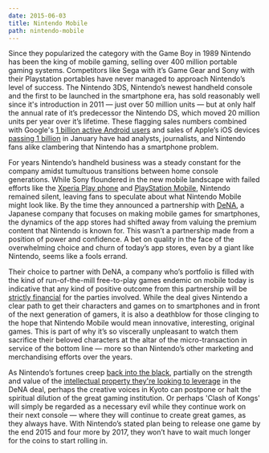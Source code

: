 ```yaml
---
date: 2015-06-03
title: Nintendo Mobile
path: nintendo-mobile
---
```

Since they popularized the category with the Game Boy in 1989 Nintendo has been the king of mobile gaming, selling over 400 million portable gaming systems. Competitors like Sega with it’s Game Gear and Sony with their Playstation portables have never managed to approach Nintendo’s level of success. The Nintendo 3DS, Nintendo’s newest handheld console and the first to be launched in the smartphone era, has sold reasonably well since it's introduction in 2011 — just over 50 million units — but at only half the annual rate of it’s predecessor the Nintendo DS, which moved 20 million units per year over it’s lifetime. These flagging sales numbers combined with Google's [1 billion active Android users](http://www.theverge.com/2014/6/25/5841924/google-android-users-1-billion-stats) and sales of Apple’s iOS devices [passing 1 billion](https://twitter.com/pschiller/status/560197288048340992) in January have had analysts, journalists, and Nintendo fans alike clambering that Nintendo has a smartphone problem.

For years Nintendo’s handheld business was a steady constant for the company amidst tumultuous transitions between home console generations. While Sony floundered in the new mobile landscape with failed efforts like the [Xperia Play phone](http://en.wikipedia.org/wiki/Xperia_Play) and [PlayStation Mobile](http://www.theverge.com/2015/3/11/8189455/playstation-mobile-closing), Nintendo remained silent, leaving fans to speculate about what Nintendo Mobile might look like. By the time they announced a partnership with [DeNA](http://www.mobage.com), a Japanese company that focuses on making mobile games for smartphones, the dynamics of the app stores had shifted away from valuing the premium content that Nintendo is known for. This wasn’t a partnership made from a position of power and confidence. A bet on quality in the face of the overwhelming choice and churn of today’s app stores, even by a giant like Nintendo, seems like a fools errand.

Their choice to partner with DeNA, a company who’s portfolio is filled with the kind of run-of-the-mill free-to-play games endemic on mobile today is indicative that any kind of positive outcome from this partnership will be [strictly financial](http://www.eurogamer.net/articles/2015-04-01-dena-aims-for-usd25m-a-month-with-nintendo-mobile-games) for the parties involved. While the deal gives Nintendo a clear path to get their characters and games on to smartphones and in front of the next generation of gamers, it is also a deathblow for those clinging to the hope that Nintendo Mobile would mean innovative, interesting, original games. This is part of why it’s so viscerally unpleasant to watch them sacrifice their beloved characters at the altar of the micro-transaction in service of the bottom line — more so than Nintendo’s other marketing and merchandising efforts over the years.

As Nintendo’s fortunes creep [back into the black](http://www.polygon.com/2015/5/7/8564943/nintendo-profit-fiscal-year-2015-financial-results), partially on the strength and value of the [intellectual property they're looking to leverage](http://fortune.com/2015/04/30/nintendo-amiibo/) in the DeNA deal, perhaps the creative voices in Kyoto can postpone or halt the spiritual dilution of the great gaming institution. Or perhaps 'Clash of Kongs' will simply be regarded as a necessary evil while they continue work on their next console — where they will continue to create great games, as they always have. With Nintendo’s stated plan being to release one game by the end 2015 and four more by 2017, they won’t have to wait much longer for the coins to start rolling in.
